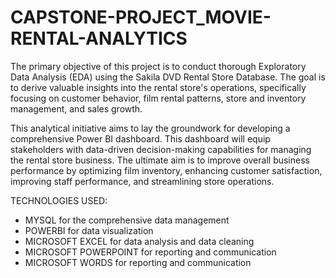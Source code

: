 # CAPSTONE-PROJECT_MOVIE-RENTAL-ANALYTICS

The primary objective of this project is to conduct thorough Exploratory Data Analysis (EDA) using the Sakila DVD Rental Store Database. The goal is to derive valuable insights into the rental store's operations, specifically focusing on customer behavior, film rental patterns, store and inventory management, and sales growth.

This analytical initiative aims to lay the groundwork for developing a comprehensive Power BI dashboard. This dashboard will equip stakeholders with data-driven decision-making capabilities for managing the rental store business. The ultimate aim is to improve overall business performance by optimizing film inventory, enhancing customer satisfaction, improving staff performance, and streamlining store operations.

TECHNOLOGIES USED:
* MYSQL for the comprehensive data management
* POWERBI for data visualization
* MICROSOFT EXCEL for data analysis and data cleaning
* MICROSOFT POWERPOINT for reporting and communication
* MICROSOFT WORDS for reporting and communication
